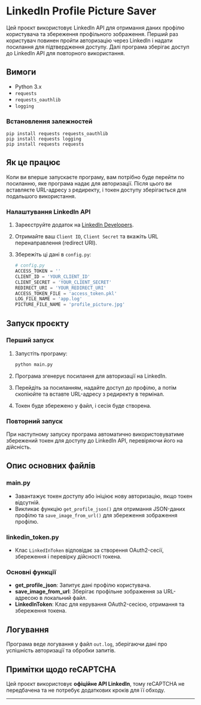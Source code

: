 # LinkedIn Profile Picture Saver

Цей проєкт використовує LinkedIn API для отримання даних профілю користувача та збереження профільного зображення. Перший раз користувач повинен пройти авторизацію через LinkedIn і надати посилання для підтвердження доступу. Далі програма зберігає доступ до LinkedIn API для повторного використання.

## Вимоги

- Python 3.x
- `requests`
- `requests_oauthlib`
- `logging`

### Встановлення залежностей

```
pip install requests requests_oauthlib
pip install requests logging
pip install requests requests
```

## Як це працює

Коли ви вперше запускаєте програму, вам потрібно буде перейти по посиланню, яке програма надає для авторизації. Після цього ви вставляєте URL-адресу з редиректу, і токен доступу зберігається для подальшого використання.

### Налаштування LinkedIn API

1. Зареєструйте додаток на [LinkedIn Developers](https://www.linkedin.com/developers/).
2. Отримайте ваш `Client ID`, `Client Secret` та вкажіть URL перенаправлення (redirect URI).
3. Збережіть ці дані в `config.py`:

   ```python
   # config.py
   ACCESS_TOKEN = ''
   CLIENT_ID = 'YOUR_CLIENT_ID'
   CLIENT_SECRET = 'YOUR_CLIENT_SECRET'
   REDIRECT_URI = 'YOUR_REDIRECT_URI'
   ACCESS_TOKEN_FILE = 'access_token.pkl'
   LOG_FILE_NAME = 'app.log'
   PICTURE_FILE_NAME = 'profile_picture.jpg'
   ```

## Запуск проєкту

### Перший запуск

1. Запустіть програму:

   ```bash
   python main.py
   ```

2. Програма згенерує посилання для авторизації на LinkedIn.
3. Перейдіть за посиланням, надайте доступ до профілю, а потім скопіюйте та вставте URL-адресу з редиректу в термінал.
4. Токен буде збережено у файл, і сесія буде створена.

### Повторний запуск

При наступному запуску програма автоматично використовуватиме збережений токен для доступу до LinkedIn API, перевіряючи його на дійсність.

## Опис основних файлів

### main.py

- Завантажує токен доступу або ініціює нову авторизацію, якщо токен відсутній.
- Викликає функцію `get_profile_json()` для отримання JSON-даних профілю та `save_image_from_url()` для збереження зображення профілю.

### linkedin_token.py

- Клас `LinkedInToken` відповідає за створення OAuth2-сесії, збереження і перевірку дійсності токена.

### Основні функції

- **get_profile_json**: Запитує дані профілю користувача.
- **save_image_from_url**: Зберігає профільне зображення за URL-адресою в локальний файл.
- **LinkedInToken**: Клас для керування OAuth2-сесією, отримання та збереження токена.

## Логування

Програма веде логування у файл `out.log`, зберігаючи дані про успішність авторизації та обробки запитів.

## Примітки щодо reCAPTCHA

Цей проєкт використовує **офіційне API LinkedIn**, тому reCAPTCHA не передбачена та не потребує додаткових кроків для її обходу.

---
